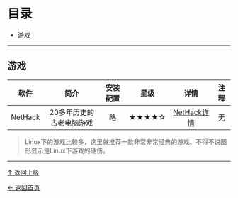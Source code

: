 # 目录

- [游戏](#游戏)

---

## 游戏

|软件|简介|安装配置|星级|详情|注释|
|:---:|:---:|:---:|:---:|:---:|:---:|
|NetHack|20多年历史的古老电脑游戏|略|★★★★☆| [NetHack详情](https://github.com/RacingDawn/linux-software/blob/master/Video-Image/NetHack/NetHack.md)|无|

> Linux下的游戏比较多，这里就推荐一款非常非常经典的游戏。不得不说图形显示是Linux下游戏的硬伤。

---

[↑ 返回上级](https://github.com/RacingDawn/linux-software)

[← 返回首页](https://github.com/RacingDawn/linux-software)
